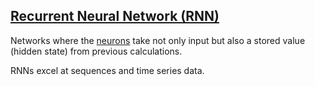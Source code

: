 ## [Recurrent Neural Network (RNN)](#recurrent-neural-network)

Networks where the [neurons](#neuron) take not only input but also a stored value (hidden state) from previous calculations.

RNNs excel at sequences and time series data.